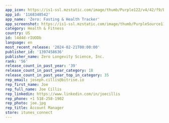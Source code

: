 ```yaml
---
app_icon: https://is1-ssl.mzstatic.com/image/thumb/Purple122/v4/42/f9/b2/42f9b20f-4bdf-60d5-c049-d78b840d03d7/AppIcon-0-0-1x_U007emarketing-0-5-0-85-220.png/1024x1024bb.png
app_id: '1168348542'
app_name: 'Zero: Fasting & Health Tracker'
app_screenshot: https://is1-ssl.mzstatic.com/image/thumb/PurpleSource116/v4/f6/55/52/f6555230-3e32-06ab-e635-c3c1f23e246c/2ba3c9a3-bb7c-47e8-a05d-f3d64fb4aeb2_1-Tag.jpg/1242x2688bb.png
category: Health & Fitness
country: US
id: l4d4d-rIUODb
language: en
most_recent_release: '2024-02-21T00:00:00'
publisher_id: '1397458636'
publisher_name: Zero Longevity Science, Inc.
rank: '56'
release_count_in_past_year: '39'
release_count_in_past_year_category: 18
release_count_in_past_year_top_in_category: 35
rep_email: joseph.cillis@bitrise.io
rep_first_name: Joe
rep_full_name: Joe Cillis
rep_linkedin: https://www.linkedin.com/in/joecillis
rep_phone: +1 518-258-1902
rep_photo: joe.jpg
rep_title: Account Manager
store: itunes_connect
---
```

